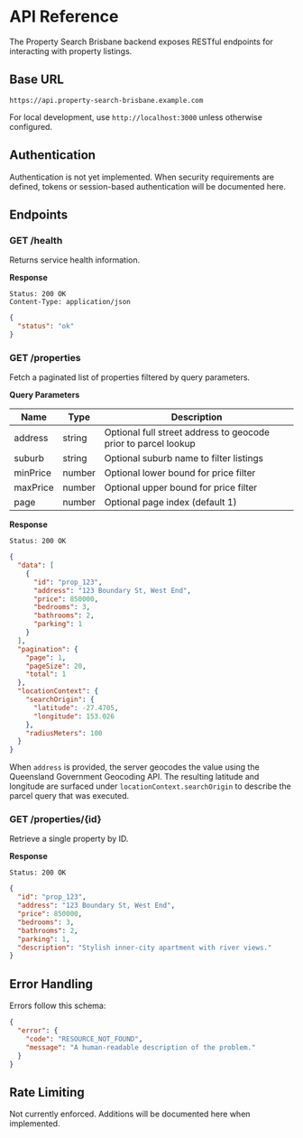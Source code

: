 # API Reference

The Property Search Brisbane backend exposes RESTful endpoints for interacting with property listings.

## Base URL

```
https://api.property-search-brisbane.example.com
```

For local development, use `http://localhost:3000` unless otherwise configured.

## Authentication

Authentication is not yet implemented. When security requirements are defined, tokens or session-based authentication will be documented here.

## Endpoints

### GET /health

Returns service health information.

**Response**

```
Status: 200 OK
Content-Type: application/json
```

```json
{
  "status": "ok"
}
```

### GET /properties

Fetch a paginated list of properties filtered by query parameters.

**Query Parameters**

| Name     | Type   | Description                                      |
|----------|--------|--------------------------------------------------|
| address  | string | Optional full street address to geocode prior to parcel lookup |
| suburb   | string | Optional suburb name to filter listings          |
| minPrice | number | Optional lower bound for price filter            |
| maxPrice | number | Optional upper bound for price filter            |
| page     | number | Optional page index (default 1)                  |

**Response**

```
Status: 200 OK
```

```json
{
  "data": [
    {
      "id": "prop_123",
      "address": "123 Boundary St, West End",
      "price": 850000,
      "bedrooms": 3,
      "bathrooms": 2,
      "parking": 1
    }
  ],
  "pagination": {
    "page": 1,
    "pageSize": 20,
    "total": 1
  },
  "locationContext": {
    "searchOrigin": {
      "latitude": -27.4705,
      "longitude": 153.026
    },
    "radiusMeters": 100
  }
}
```

When `address` is provided, the server geocodes the value using the Queensland Government Geocoding API. The resulting latitude and longitude are surfaced under `locationContext.searchOrigin` to describe the parcel query that was executed.

### GET /properties/{id}

Retrieve a single property by ID.

**Response**

```
Status: 200 OK
```

```json
{
  "id": "prop_123",
  "address": "123 Boundary St, West End",
  "price": 850000,
  "bedrooms": 3,
  "bathrooms": 2,
  "parking": 1,
  "description": "Stylish inner-city apartment with river views."
}
```

## Error Handling

Errors follow this schema:

```json
{
  "error": {
    "code": "RESOURCE_NOT_FOUND",
    "message": "A human-readable description of the problem."
  }
}
```

## Rate Limiting

Not currently enforced. Additions will be documented here when implemented.
